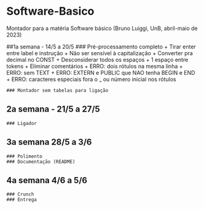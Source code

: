 # Software-Basico
Montador para a matéria Software básico (Bruno Luiggi, UnB, abril-maio de 2023)


##1a semana - 14/5 a 20/5
	### Pré-processamento completo
		+ Tirar enter entre label e instrução
		+ Não ser sensível à capitalização
		+ Converter pra decimal no CONST
		+ Desconsiderar todos os espaços
		+ 1 espaço entre tokens
		+ Eliminar comentários
		+ ERRO: dois rótulos na mesma linha
		+ ERRO: sem TEXT
		+ ERRO: EXTERN e PUBLIC que NAO tenha BEGIN e END
		+ ERRO: caracteres especiais fora o _  ou número inicial nos rótulos

	### Montador sem tabelas para ligação

## 2a semana - 21/5 a 27/5
	### Ligador

## 3a semana 28/5 a 3/6
	### Polimento
	### Documentação (README)

## 4a semana 4/6 a 5/6
	### Crunch
	### Entrega
	
